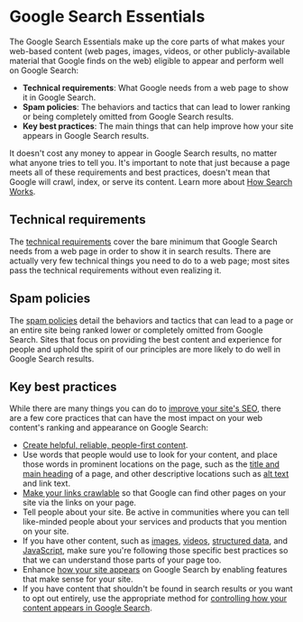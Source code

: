 Google Search Essentials
========================

The Google Search Essentials make up the core parts of what makes your web-based content (web pages, images, videos, or other publicly-available material that Google finds on the web) eligible to appear and perform well on Google Search:

* **Technical requirements**: What Google needs from a web page to show it in Google Search.
* **Spam policies**: The behaviors and tactics that can lead to lower ranking or being completely omitted from Google Search results.
* **Key best practices**: The main things that can help improve how your site appears in Google Search results.

It doesn't cost any money to appear in Google Search results, no matter what anyone tries to tell you. It's important to note that just because a page meets all of these requirements and best practices, doesn't mean that Google will crawl, index, or serve its content. Learn more about [How Search Works](https://support.google.com/search/docs/fundamentals/how-search-works).

Technical requirements
----------------------

The [technical requirements](https://support.google.com/search/docs/essentials/technical) cover the bare minimum that Google Search needs from a web page in order to show it in search results. There are actually very few technical things you need to do to a web page; most sites pass the technical requirements without even realizing it.

Spam policies
-------------

The [spam policies](https://support.google.com/search/docs/essentials/spam-policies) detail the behaviors and tactics that can lead to a page or an entire site being ranked lower or completely omitted from Google Search. Sites that focus on providing the best content and experience for people and uphold the spirit of our principles are more likely to do well in Google Search results.

Key best practices
------------------

While there are many things you can do to [improve your site's SEO](https://support.google.com/search/docs), there are a few core practices that can have the most impact on your web content's ranking and appearance on Google Search:

* [Create helpful, reliable, people-first content](https://support.google.com/search/docs/fundamentals/creating-helpful-content).
* Use words that people would use to look for your content, and place those words in prominent locations on the page, such as the [title and main heading](https://support.google.com/search/docs/appearance/title-link#page-titles) of a page, and other descriptive locations such as [alt text](https://support.google.com/search/docs/appearance/google-images#use-descriptive-alt-text) and link text.
* [Make your links crawlable](https://support.google.com/search/docs/crawling-indexing/links-crawlable#crawlable-links) so that Google can find other pages on your site via the links on your page.
* Tell people about your site. Be active in communities where you can tell like-minded people about your services and products that you mention on your site.
* If you have other content, such as [images](https://support.google.com/search/docs/appearance/google-images), [videos](https://support.google.com/search/docs/appearance/video), [structured data](https://support.google.com/search/docs/appearance/structured-data/intro-structured-data), and [JavaScript](https://support.google.com/search/docs/crawling-indexing/javascript/javascript-seo-basics), make sure you're following those specific best practices so that we can understand those parts of your page too.
* Enhance [how your site appears](https://support.google.com/search/docs/appearance/visual-elements-gallery) on Google Search by enabling features that make sense for your site.
* If you have content that shouldn't be found in search results or you want to opt out entirely, use the appropriate method for [controlling how your content appears in Google Search](https://support.google.com/search/docs/crawling-indexing/control-what-you-share).